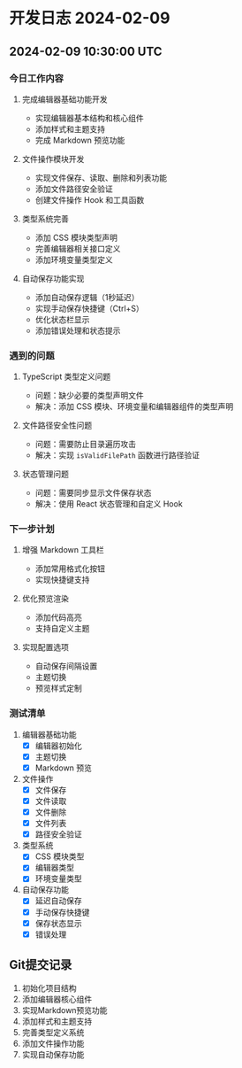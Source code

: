 # 开发日志 2024-02-09

## 2024-02-09 10:30:00 UTC

### 今日工作内容

1. 完成编辑器基础功能开发
   - 实现编辑器基本结构和核心组件
   - 添加样式和主题支持
   - 完成 Markdown 预览功能

2. 文件操作模块开发
   - 实现文件保存、读取、删除和列表功能
   - 添加文件路径安全验证
   - 创建文件操作 Hook 和工具函数

3. 类型系统完善
   - 添加 CSS 模块类型声明
   - 完善编辑器相关接口定义
   - 添加环境变量类型定义

4. 自动保存功能实现
   - 添加自动保存逻辑（1秒延迟）
   - 实现手动保存快捷键（Ctrl+S）
   - 优化状态栏显示
   - 添加错误处理和状态提示

### 遇到的问题

1. TypeScript 类型定义问题
   - 问题：缺少必要的类型声明文件
   - 解决：添加 CSS 模块、环境变量和编辑器组件的类型声明

2. 文件路径安全性问题
   - 问题：需要防止目录遍历攻击
   - 解决：实现 `isValidFilePath` 函数进行路径验证

3. 状态管理问题
   - 问题：需要同步显示文件保存状态
   - 解决：使用 React 状态管理和自定义 Hook

### 下一步计划

1. 增强 Markdown 工具栏
   - 添加常用格式化按钮
   - 实现快捷键支持

2. 优化预览渲染
   - 添加代码高亮
   - 支持自定义主题

3. 实现配置选项
   - 自动保存间隔设置
   - 主题切换
   - 预览样式定制

### 测试清单

1. 编辑器基础功能
   - [x] 编辑器初始化
   - [x] 主题切换
   - [x] Markdown 预览

2. 文件操作
   - [x] 文件保存
   - [x] 文件读取
   - [x] 文件删除
   - [x] 文件列表
   - [x] 路径安全验证

3. 类型系统
   - [x] CSS 模块类型
   - [x] 编辑器类型
   - [x] 环境变量类型

4. 自动保存功能
   - [x] 延迟自动保存
   - [x] 手动保存快捷键
   - [x] 保存状态显示
   - [x] 错误处理

## Git提交记录
1. 初始化项目结构
2. 添加编辑器核心组件
3. 实现Markdown预览功能
4. 添加样式和主题支持
5. 完善类型定义系统
6. 添加文件操作功能
7. 实现自动保存功能 